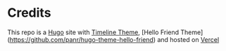 # Credits

This repo is a [Hugo](https://gohugo.io/) site with [Timeline Theme](https://github.com/s4n7h0/hugo-theme-timeline), [Hello Friend Theme] (https://github.com/panr/hugo-theme-hello-friend) and hosted on [Vercel](https://a6unraj.vercel.app)
